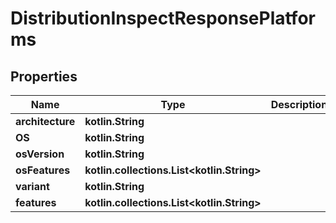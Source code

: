 
# DistributionInspectResponsePlatforms

## Properties
Name | Type | Description | Notes
------------ | ------------- | ------------- | -------------
**architecture** | **kotlin.String** |  |  [optional]
**OS** | **kotlin.String** |  |  [optional]
**osVersion** | **kotlin.String** |  |  [optional]
**osFeatures** | **kotlin.collections.List&lt;kotlin.String&gt;** |  |  [optional]
**variant** | **kotlin.String** |  |  [optional]
**features** | **kotlin.collections.List&lt;kotlin.String&gt;** |  |  [optional]



